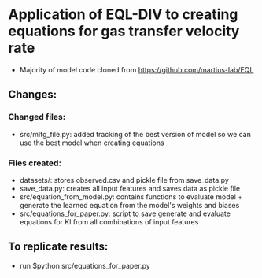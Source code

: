 # Application of EQL-DIV to creating equations for gas transfer velocity rate

- Majority of model code cloned from https://github.com/martius-lab/EQL

## Changes:

### Changed files:
- src/mlfg_file.py: added tracking of the best version of model so we can use the best model when creating equations

### Files created:
- datasets/: stores observed.csv and pickle file from save_data.py
- save_data.py: creates all input features and saves data as pickle file
- src/equation_from_model.py: contains functions to evaluate model + generate the learned equation from the model's weights and biases
- src/equations_for_paper.py: script to save generate and evaluate equations for Kl from all combinations of input features

## To replicate results: 
- run $python src/equations_for_paper.py 
